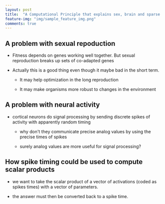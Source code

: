 ```yaml
---
layout: post
title:  "A Computational Principle that explains sex, brain and sparse coding" by Geoffrey Hinton
feature-img: "img/sample_feature_img.png"
comments: true
---
```


## A problem with sexual repoduction

- Fitness depends on genes working well together. But sexual reproduction breaks up sets of co-adapted genes

- Actually this is a good thing even though it maybe bad in the short term.
  - It may help optimization in the long reproduction

  - It may make organisms more robust to changes in the environment

## A problem with neural activity

- cortical neurons do signal processing by sending discrete spikes of activity with apparently random timing

  - why don't they communicate precise analog values by using the precise times of spikes

  - surely analog values are more useful for signal processing?

## How spike timing could be used to compute scalar products

- we want to take the scalar product of a vector of activations (coded as spikes times)
with a vector of parameters.

- the answer must then be converted back to a spike time.

